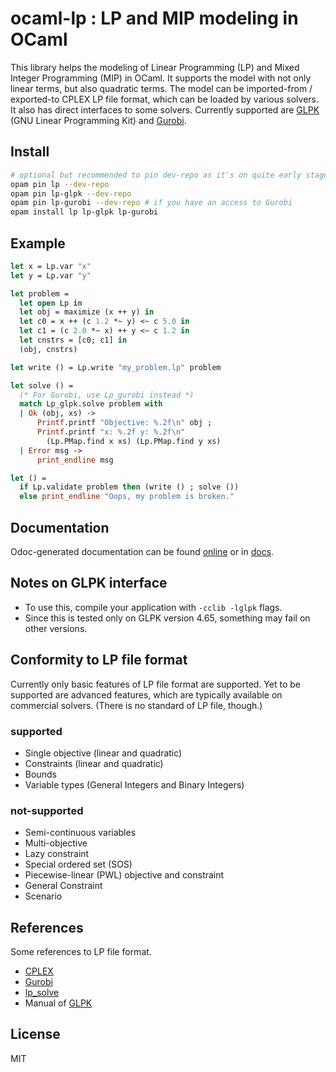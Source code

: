# ocaml-lp : LP and MIP modeling in OCaml

This library helps the modeling of Linear Programming (LP) and Mixed Integer Programming (MIP) in OCaml.
It supports the model with not only linear terms, but also quadratic terms.
The model can be imported-from / exported-to CPLEX LP file format, which can be loaded by various solvers.
It also has direct interfaces to some solvers.
Currently supported are [GLPK](https://www.gnu.org/software/glpk/) (GNU Linear Programming Kit) and [Gurobi](https://www.gurobi.com).

## Install

```bash
# optional but recommended to pin dev-repo as it's on quite early stage of development
opam pin lp --dev-repo
opam pin lp-glpk --dev-repo
opam pin lp-gurobi --dev-repo # if you have an access to Gurobi
opam install lp lp-glpk lp-gurobi
```

## Example

```ocaml
let x = Lp.var "x"
let y = Lp.var "y"

let problem =
  let open Lp in
  let obj = maximize (x ++ y) in
  let c0 = x ++ (c 1.2 *~ y) <~ c 5.0 in
  let c1 = (c 2.0 *~ x) ++ y <~ c 1.2 in
  let cnstrs = [c0; c1] in
  (obj, cnstrs)

let write () = Lp.write "my_problem.lp" problem

let solve () =
  (* For Gurobi, use Lp_gurobi instead *)
  match Lp_glpk.solve problem with
  | Ok (obj, xs) ->
      Printf.printf "Objective: %.2f\n" obj ;
      Printf.printf "x: %.2f y: %.2f\n"
        (Lp.PMap.find x xs) (Lp.PMap.find y xs)
  | Error msg ->
      print_endline msg

let () =
  if Lp.validate problem then (write () ; solve ())
  else print_endline "Oops, my problem is broken."
```

## Documentation

Odoc-generated documentation can be found [online](https://ktahar.github.io/ocaml-lp/) or in [docs](docs).

## Notes on GLPK interface

- To use this, compile your application with `-cclib -lglpk` flags.
- Since this is tested only on GLPK version 4.65, something may fail on other versions.

## Conformity to LP file format

Currently only basic features of LP file format are supported.
Yet to be supported are advanced features,
which are typically available on commercial solvers.
(There is no standard of LP file, though.)

### supported

- Single objective (linear and quadratic)
- Constraints (linear and quadratic)
- Bounds
- Variable types (General Integers and Binary Integers)

### not-supported

- Semi-continuous variables
- Multi-objective
- Lazy constraint
- Special ordered set (SOS)
- Piecewise-linear (PWL) objective and constraint
- General Constraint
- Scenario

## References

Some references to LP file format.

- [CPLEX](https://www.ibm.com/support/knowledgecenter/SSSA5P_12.7.1/ilog.odms.cplex.help/CPLEX/FileFormats/topics/LP.html)
- [Gurobi](https://www.gurobi.com/documentation/9.0/refman/lp_format.html)
- [lp_solve](http://lpsolve.sourceforge.net/5.5/CPLEX-format.htm)
- Manual of [GLPK](https://www.gnu.org/software/glpk/)

## License
MIT
